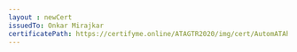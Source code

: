```yaml
--- 
layout : newCert 
issuedTo: Onkar Mirajkar 
certificatePath: https://certifyme.online/ATAGTR2020/img/cert/AutomATAhon/OnkarMirajkar_a365d.png
--- 
```

